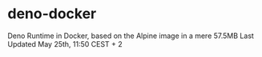 # deno-docker

Deno Runtime in Docker, based on the Alpine image in a mere 57.5MB
Last Updated May 25th, 11:50 CEST + 2

